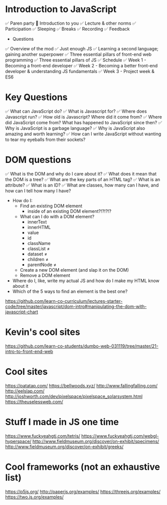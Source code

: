 # Introduction to JavaScript
✅ Paren party
💩 Introduction to you
✅ Lecture & other norms
  ✅ Participation
  ✅ Sleeping
  ✅ Breaks
  ✅ Recording
  ✅ Feedback




  * Questions  







✅ Overview of the mod
  ✅ Just enough JS
  ✅ Learning a second language; gaining another superpower
  ✅ Three essential pillars of front-end web programming
    ✅ Three essential pillars of JS
  ✅ Schedule
    ✅ Week 1 - Becoming a front-end developer
    ✅ Week 2 - Becoming a better front-end developer & understanding JS fundamentals
    ✅ Week 3 - Project week & ES6

# Key Questions
✅ What can JavaScript do?
✅ What is Javascript for?
✅ Where does Javascript run?
✅ How old is Javascript? Where did it come from?
✅ Where did JavaScript come from? What has happened to JavaScript since then?
  ✅ Why is JavaScript is a garbage language?
  ✅ Why is JavaScript also amazing and worth learning?
✅ How can I write JavaScript without wanting to tear my eyeballs from their sockets?

# DOM questions
✅ What is the DOM and why do I care about it?
✅ What does it mean that the DOM is a tree?
✅ What are the key parts of an HTML tag?
  ✅ What is an attribute?
  ✅ What is an ID?
  ✅ What are classes, how many can I have, and how can I tell how many I have?
* How do I:
  * Find an existing DOM element
    * inside of an existing DOM element?!?!?!?
  * What can I do with a DOM element?
    * innerText
    * innerHTML
    * value
    * id
    * className
    * classList ≠
    * dataset ≠
    * children ≠
    * parentNode ≠
  * Create a new DOM element (and slap it on the DOM)
  * Remove a DOM element
* Where do I, like, write my actual JS and how do I make my HTML know about it
* Which of the 5 ways to find an element is the best one?

https://github.com/learn-co-curriculum/lectures-starter-code/tree/master/javascript/dom-intro#manipulating-the-dom-with-javascript-chart

# Kevin's cool sites
https://github.com/learn-co-students/dumbo-web-031119/tree/master/21-intro-to-front-end-web

# Cool sites
https://patatap.com/
https://bellwoods.xyz/
http://www.fallingfalling.com/
http://eelslap.com/
http://joshworth.com/dev/pixelspace/pixelspace_solarsystem.html
https://theuselessweb.com/

# Stuff I made in JS one time
https://www.fuckyeahgtj.com/tetris/
https://www.fuckyeahgtj.com/webgl-hyperspace/
http://www.fieldmuseum.org/discover/on-exhibit/specimens/
http://www.fieldmuseum.org/discover/on-exhibit/greeks/

# Cool frameworks (not an exhaustive list)
https://p5js.org/
http://paperjs.org/examples/
https://threejs.org/examples/
https://two.js.org/examples/

